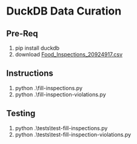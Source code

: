 # DuckDB Data Curation

## Pre-Req

1. pip install duckdb
2. download [Food_Inspections_20924917.csv](https://data.cityofchicago.org/Health-Human-Services/Food-Inspections/4ijn-s7e5/data_preview)

## Instructions

1. python .\fill-inspections.py
2. python .\fill-inspection-violations.py

## Testing

1. python .\tests\test-fill-inspections.py
2. python .\tests\test-fill-inspection-violations.py
